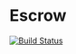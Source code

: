 # Escrow
[![Build Status](https://travis-ci.org/perezpaya/escrow.svg?branch=master)](https://travis-ci.org/perezpaya/escrow)
